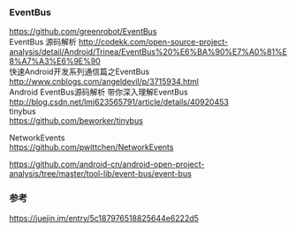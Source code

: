 ### EventBus  

https://github.com/greenrobot/EventBus  
EventBus 源码解析    http://codekk.com/open-source-project-analysis/detail/Android/Trinea/EventBus%20%E6%BA%90%E7%A0%81%E8%A7%A3%E6%9E%90  
快速Android开发系列通信篇之EventBus    http://www.cnblogs.com/angeldevil/p/3715934.html  
Android EventBus源码解析 带你深入理解EventBus    http://blog.csdn.net/lmj623565791/article/details/40920453  
tinybus    
https://github.com/beworker/tinybus  

NetworkEvents  
https://github.com/pwittchen/NetworkEvents  

https://github.com/android-cn/android-open-project-analysis/tree/master/tool-lib/event-bus/event-bus    

### 参考  
https://juejin.im/entry/5c187976518825644e6222d5  
